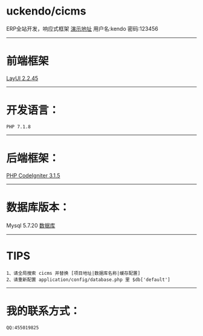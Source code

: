 # uckendo/cicms
ERP全站开发，响应式框架
[演示地址](http://erp.uckendo.com)
用户名:kendo  密码:123456
***
# 前端框架
[LayUI 2.2.45](http://www.layui.com/demo/laytpl.html)
***
# 开发语言：
    PHP 7.1.8
***
# 后端框架：
[PHP CodeIgniter 3.1.5](http://codeigniter.org.cn/user_guide/index.html)
***
# 数据库版本：
Mysql 5.7.20 [数据库](https://github.com/blueseashore/cicms/blob/master/erp.sql)
***
# TIPS
    1、请全局搜索 cicms 并替换 [项目地址|数据库名称|缓存配置]
    2、请重新配置 application/config/database.php 里 $db['default'] 
***
# 我的联系方式：
    QQ:455019825